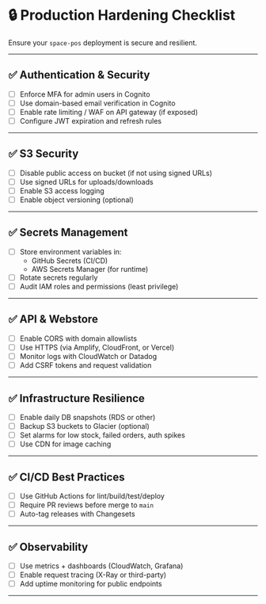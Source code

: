 # 🔒 Production Hardening Checklist

Ensure your `space-pos` deployment is secure and resilient.

---

## ✅ Authentication & Security

- [ ] Enforce MFA for admin users in Cognito
- [ ] Use domain-based email verification in Cognito
- [ ] Enable rate limiting / WAF on API gateway (if exposed)
- [ ] Configure JWT expiration and refresh rules

---

## ✅ S3 Security

- [ ] Disable public access on bucket (if not using signed URLs)
- [ ] Use signed URLs for uploads/downloads
- [ ] Enable S3 access logging
- [ ] Enable object versioning (optional)

---

## ✅ Secrets Management

- [ ] Store environment variables in:
  - GitHub Secrets (CI/CD)
  - AWS Secrets Manager (for runtime)
- [ ] Rotate secrets regularly
- [ ] Audit IAM roles and permissions (least privilege)

---

## ✅ API & Webstore

- [ ] Enable CORS with domain allowlists
- [ ] Use HTTPS (via Amplify, CloudFront, or Vercel)
- [ ] Monitor logs with CloudWatch or Datadog
- [ ] Add CSRF tokens and request validation

---

## ✅ Infrastructure Resilience

- [ ] Enable daily DB snapshots (RDS or other)
- [ ] Backup S3 buckets to Glacier (optional)
- [ ] Set alarms for low stock, failed orders, auth spikes
- [ ] Use CDN for image caching

---

## ✅ CI/CD Best Practices

- [ ] Use GitHub Actions for lint/build/test/deploy
- [ ] Require PR reviews before merge to `main`
- [ ] Auto-tag releases with Changesets

---

## ✅ Observability

- [ ] Use metrics + dashboards (CloudWatch, Grafana)
- [ ] Enable request tracing (X-Ray or third-party)
- [ ] Add uptime monitoring for public endpoints

---